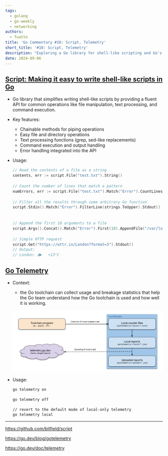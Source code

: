 ```yaml
---
tags:
  - golang
  - go-weekly
  - networking
authors:
  - fuatto
title: 'Go Commentary #10: Script, Telemetry'
short_title: '#10: Script, Telemetry'
description: "Exploring a Go library for shell-like scripting and Go's telemetry feature."
date: 2024-09-06
---
```


## [Script: Making it easy to write shell-like scripts in Go](https://github.com/bitfield/script)

- Go library that simplifies writing shell-like scripts by providing a fluent API for common operations like file manipulation, text processing, and command execution.

- Key features:

  - Chainable methods for piping operations
  - Easy file and directory operations
  - Text processing functions (grep, sed-like replacements)
  - Command execution and output handling
  - Error handling integrated into the API

- Usage:

  ```go
  // Read the contents of a file as a string
  contents, err := script.File("test.txt").String()

  // Count the number of lines that match a pattern
  numErrors, err := script.File("test.txt").Match("Error").CountLines()

  // Filter all the results through some arbitrary Go function
  script.Stdin().Match("Error").FilterLine(strings.ToUpper).Stdout()


  // Append the first 10 arguments to a file
  script.Args().Concat().Match("Error").First(10).AppendFile("/var/log/errors.txt")

  // Simple HTTP request
  script.Get("https://wttr.in/London?format=3").Stdout()
  // Output:
  // London: 🌦   +13°C
  ```

## [Go Telemetry](https://go.dev/blog/gotelemetry)

- Context:

  - the Go toolchain can collect usage and breakage statistics that help the Go team understand how the Go toolchain is used and how well it is working.

  ![](assets/dataflow.png)

- Usage:

  ```
  go telemetry on

  go telemetry off

  // revert to the default mode of local-only telemetry
  go telemetry local
  ```

---

https://github.com/bitfield/script

https://go.dev/blog/gotelemetry

https://go.dev/doc/telemetry
